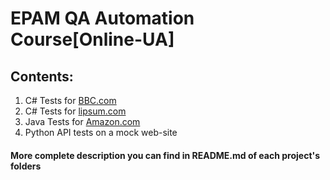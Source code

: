 # EPAM QA Automation Course[Online-UA]

## Contents:
1. C# Tests for [BBC.com](bbc.com)
2. C# Tests for [lipsum.com](https://www.lipsum.com/)
3. Java Tests for [Amazon.com](amazon.com)
4. Python API tests on a mock web-site

#### More complete description you can find in README.md of each project's folders
